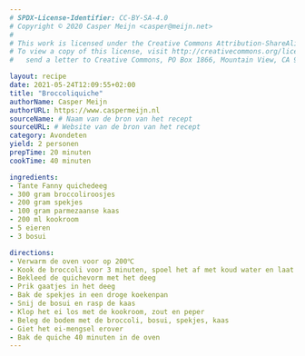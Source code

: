 ```yaml
---
# SPDX-License-Identifier: CC-BY-SA-4.0
# Copyright © 2020 Casper Meijn <casper@meijn.net>
# 
# This work is licensed under the Creative Commons Attribution-ShareAlike 4.0 International License. 
# To view a copy of this license, visit http://creativecommons.org/licenses/by-sa/4.0/ or 
#   send a letter to Creative Commons, PO Box 1866, Mountain View, CA 94042, USA.

layout: recipe
date: 2021-05-24T12:09:55+02:00
title: "Broccoliquiche"
authorName: Casper Meijn
authorURL: https://www.caspermeijn.nl
sourceName: # Naam van de bron van het recept
sourceURL: # Website van de bron van het recept
category: Avondeten
yield: 2 personen
prepTime: 20 minuten
cookTime: 40 minuten

ingredients:
- Tante Fanny quichedeeg
- 300 gram broccoliroosjes
- 200 gram spekjes
- 100 gram parmezaanse kaas
- 200 ml kookroom
- 5 eieren
- 3 bosui

directions:
- Verwarm de oven voor op 200℃
- Kook de broccoli voor 3 minuten, spoel het af met koud water en laat het uitlekken
- Bekleed de quichevorm met het deeg
- Prik gaatjes in het deeg
- Bak de spekjes in een droge koekenpan
- Snij de bosui en rasp de kaas
- Klop het ei los met de kookroom, zout en peper
- Beleg de bodem met de broccoli, bosui, spekjes, kaas
- Giet het ei-mengsel erover
- Bak de quiche 40 minuten in de oven
---
```

